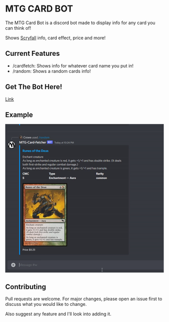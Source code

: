 # MTG CARD BOT

The MTG Card Bot is a discord bot made to display info for any card you can think of!

Shows [Scryfall](https://scryfall.com) info, card effect, price and more!

## Current Features

- /cardfetch: Shows info for whatever card name you put in!
- /random: Shows a random cards info!

## Get The Bot Here!
[Link](https://discord.com/api/oauth2/authorize?client_id=966257943387451442&permissions=397284534336&scope=applications.commands%20bot)

## Example

![Example](/example_gif/example.gif)

## Contributing
Pull requests are welcome. For major changes, please open an issue first to discuss what you would like to change.

Also suggest any feature and I'll look into adding it.